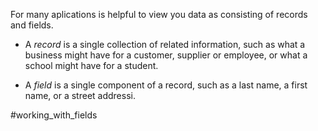 For many aplications is helpful to view you data as consisting of records and fields.

- A _record_ is a single collection of related information, such as what a business might have for a customer, supplier or employee, or what a school might have for a student.

- A _field_ is a single component of a record, such as a last name, a first name, or a street addressi.

 #working_with_fields

